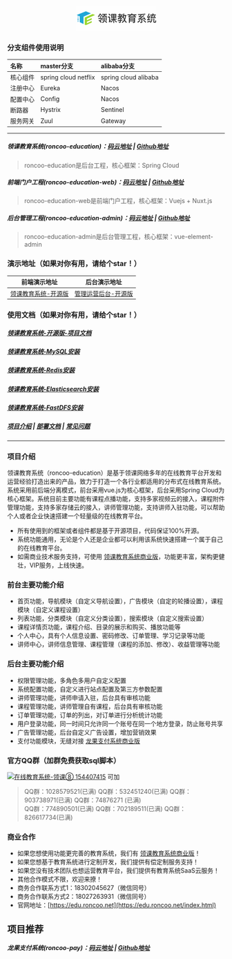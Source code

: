 <div align=center><img src="logo.jpg"/></div>

### 分支组件使用说明
| 名称 | master分支 | alibaba分支 |
|:---|:---|:---|
| 核心组件 | spring cloud netflix |  spring cloud alibaba |
| 注册中心 | Eureka |  Nacos |
| 配置中心 | Config |  Nacos |
| 断路器 | Hystrix |  Sentinel |
| 服务网关 | Zuul |  Gateway |

---

##### 领课教育系统(roncoo-education)：[码云地址](https://gitee.com/roncoocom/roncoo-education) | [Github地址](https://github.com/roncoo/roncoo-education)
> roncoo-education是后台工程，核心框架：Spring Cloud  

##### 前端门户工程(roncoo-education-web)：[码云地址](https://gitee.com/roncoocom/roncoo-education-web) | [Github地址](https://github.com/roncoo/roncoo-education-web)
> roncoo-education-web是前端门户工程，核心框架：Vuejs + Nuxt.js  

##### 后台管理工程(roncoo-education-admin)：[码云地址](https://gitee.com/roncoocom/roncoo-education-admin) | [Github地址](https://github.com/roncoo/roncoo-education-admin)
> roncoo-education-admin是后台管理工程，核心框架：vue-element-admin

### 演示地址（如果对你有用，请给个star！）
| 前端演示地址 | 后台演示地址 |
|---|---|
| [领课教育系统-开源版](http://edu.os.roncoo.com/) | [管理运营后台-开源版](http://edu.os.roncoo.com/admin) |

### 使用文档（如果对你有用，请给个star！）
##### [领课教育系统-开源版-项目文档](http://doc.os.roncoos.com/)
##### [领课教育系统-MySQL安装](https://blog.roncoo.com/article/1280781211745636354)
##### [领课教育系统-Redis安装](https://blog.roncoo.com/article/1281402533735550977)
##### [领课教育系统-Elasticsearch安装](https://blog.roncoo.com/article/1281405654742323202)
##### [领课教育系统-FastDFS安装](https://blog.roncoo.com/article/1275251133292867586)
##### [项目介绍](https://blog.roncoo.com/article/1105321762337357826)  |  [部署文档](https://blog.roncoo.com/article/1103554925858197505)  |  [常见问题](https://blog.roncoo.com/article/1105309620724858882)

---

### 项目介绍
领课教育系统（roncoo-education）是基于领课网络多年的在线教育平台开发和运营经验打造出来的产品，致力于打造一个各行业都适用的分布式在线教育系统。系统采用前后端分离模式，前台采用vue.js为核心框架，后台采用Spring Cloud为核心框架。系统目前主要功能有课程点播功能，支持多家视频云的接入，课程附件管理功能，支持多家存储云的接入，讲师管理功能，支持讲师入驻功能，可以帮助个人或者企业快速搭建一个轻量级的在线教育平台。

* 所有使用到的框架或者组件都是基于开源项目，代码保证100%开源。
* 系统功能通用，无论是个人还是企业都可以利用该系统快速搭建一个属于自己的在线教育平台。
* 如需商业技术服务支持，可使用 [领课教育系统商业版](https://edu.roncoo.net/)，功能更丰富，架构更健壮，VIP服务，上线快速。

### 前台主要功能介绍
* 首页功能，导航模块（自定义导航设置），广告模块（自定的轮播设置），课程模块（自定义课程设置）
* 列表功能，分类模块（自定义分类设置），搜索模块（自定义搜索设置）
* 课程详情页功能，课程介绍、目录的展示和购买、播放功能等
* 个人中心，具有个人信息设置、密码修改、订单管理、学习记录等功能
* 讲师中心，讲师信息管理、课程管理（课程的添加、修改）、收益管理等功能

### 后台主要功能介绍
* 权限管理功能，多角色多用户自定义配置
* 系统配置功能，自定义进行站点配置及第三方参数配置
* 讲师管理功能，讲师申请入驻，后台具有审核功能
* 课程管理功能，讲师管理自有课程，后台具有审核功能
* 订单管理功能，订单的列出，对订单进行分析统计功能
* 用户登录功能，同一时间只允许同一个账号在同一个地方登录，防止账号共享
* 广告管理功能，后台自定义广告设置，增加营销效果
* 支付功能模块，无缝对接 [龙果支付系统商业版](https://pay.roncoo.net/)

### 官方QQ群（加群免费获取sql脚本）

<a target="_blank" href="//shang.qq.com/wpa/qunwpa?idkey=e0f66ae59613b485ae95664444aa4b4e210848da8bc2f09bd9eb6eaa654dd6b5"><img border="0" src="http://pub.idqqimg.com/wpa/images/group.png" alt="在线教育系统-领课⑧" title="在线教育系统-领课⑧"> 154407415</a> 可加

> QQ群：1028579521(已满) QQ群：532451240(已满)  QQ群：903738971(已满)   QQ群：74876271 (已满)  
> QQ群：774890501(已满)   QQ群：702189511(已满)   QQ群：826617734(已满) 

### 商业合作
* 如果您想使用功能更完善的教育系统，我们有 [领课教育系统商业版](https://edu.roncoo.net/)！
* 如果您想基于教育系统进行定制开发，我们提供有偿定制服务支持！
* 如果您没有技术团队也想运营教育平台，我们提供有教育系统SaaS云服务！
* 其他合作模式不限，欢迎来撩！
* 商务合作联系方式1：18302045627（微信同号）
* 商务合作联系方式2：18027263931（微信同号）
* 官网地址：[https://edu.roncoo.net](https://edu.roncoo.net/index.html)

## 项目推荐
##### 龙果支付系统(roncoo-pay)：[码云地址](https://gitee.com/roncoocom/roncoo-pay) | [Github地址](https://github.com/roncoo/roncoo-pay)
